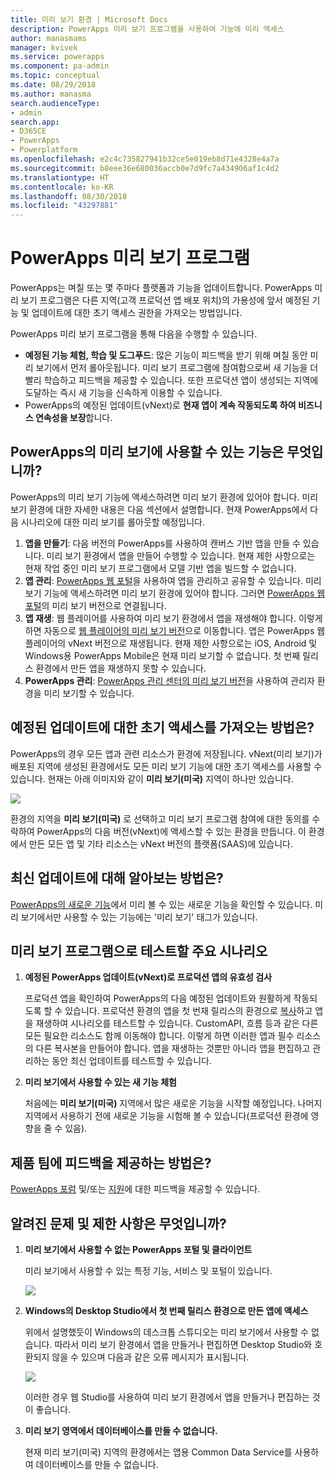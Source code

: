 ```yaml
---
title: 미리 보기 환경 | Microsoft Docs
description: PowerApps 미리 보기 프로그램을 사용하여 기능에 미리 액세스
author: manasmams
manager: kvivek
ms.service: powerapps
ms.component: pa-admin
ms.topic: conceptual
ms.date: 08/29/2018
ms.author: manasma
search.audienceType:
- admin
search.app:
- D365CE
- PowerApps
- Powerplatform
ms.openlocfilehash: e2c4c735827941b32ce5e019eb8d71e4328e4a7a
ms.sourcegitcommit: b8eee36e680036accb0e7d9fc7a434906af1c4d2
ms.translationtype: HT
ms.contentlocale: ko-KR
ms.lasthandoff: 08/30/2018
ms.locfileid: "43297881"
---
```

# <a name="powerapps-preview-program"></a>PowerApps 미리 보기 프로그램
PowerApps는 며칠 또는 몇 주마다 플랫폼과 기능을 업데이트합니다. PowerApps 미리 보기 프로그램은 다른 지역(고객 프로덕션 앱 배포 위치)의 가용성에 앞서 예정된 기능 및 업데이트에 대한 초기 액세스 권한을 가져오는 방법입니다. 

PowerApps 미리 보기 프로그램을 통해 다음을 수행할 수 있습니다.
- **예정된 기능 체험, 학습 및 도그푸드**: 많은 기능이 피드백을 받기 위해 며칠 동안 미리 보기에서 먼저 롤아웃됩니다. 미리 보기 프로그램에 참여함으로써 새 기능을 더 빨리 학습하고 피드백을 제공할 수 있습니다. 또한 프로덕션 앱이 생성되는 지역에 도달하는 즉시 새 기능을 신속하게 이용할 수 있습니다.
- PowerApps의 예정된 업데이트(vNext)로 **현재 앱이 계속 작동되도록 하여 비즈니스 연속성을 보장**합니다.

## <a name="what-in-powerapps-is-available-for-preview"></a>PowerApps의 미리 보기에 사용할 수 있는 기능은 무엇입니까?
PowerApps의 미리 보기 기능에 액세스하려면 미리 보기 환경에 있어야 합니다. 미리 보기 환경에 대한 자세한 내용은 다음 섹션에서 설명합니다.
현재 PowerApps에서 다음 시나리오에 대한 미리 보기를 롤아웃할 예정입니다.
1. **앱을 만들기**: 다음 버전의 PowerApps를 사용하여 캔버스 기반 앱을 만들 수 있습니다. 미리 보기 환경에서 앱을 만들어 수행할 수 있습니다. 현재 제한 사항으로는 현재 작업 중인 미리 보기 프로그램에서 모델 기반 앱을 빌드할 수 없습니다.
2. **앱 관리**: [PowerApps 웹 포털][2]을 사용하여 앱을 관리하고 공유할 수 있습니다. 미리 보기 기능에 액세스하려면 미리 보기 환경에 있어야 합니다. 그러면 [PowerApps 웹 포털][3]의 미리 보기 버전으로 연결됩니다.
3. **앱 재생**: 웹 플레이어를 사용하여 미리 보기 환경에서 앱을 재생해야 합니다. 이렇게 하면 자동으로 [웹 플레이어의 미리 보기 버전][4]으로 이동합니다. 앱은 PowerApps 웹 플레이어의 vNext 버전으로 재생됩니다. 현재 제한 사항으로는 iOS, Android 및 Windows용 PowerApps Mobile은 현재 미리 보기할 수 없습니다. 첫 번째 릴리스 환경에서 만든 앱을 재생하지 못할 수 있습니다.
4. **PowerApps 관리**: [PowerApps 관리 센터의 미리 보기 버전][1]을 사용하여 관리자 환경을 미리 보기할 수 있습니다.

## <a name="how-to-get-early-access-to-the-upcoming-updates"></a>예정된 업데이트에 대한 초기 액세스를 가져오는 방법은?
PowerApps의 경우 모든 앱과 관련 리소스가 환경에 저장됩니다. vNext(미리 보기)가 배포된 지역에 생성된 환경에서도 모든 미리 보기 기능에 대한 초기 액세스를 사용할 수 있습니다. 현재는 아래 이미지와 같이 **미리 보기(미국)** 지역이 하나만 있습니다.

![](./media/preview-environment/env3-preview.png)

환경의 지역을 **미리 보기(미국)** 로 선택하고 미리 보기 프로그램 참여에 대한 동의를 수락하여 PowerApps의 다음 버전(vNext)에 액세스할 수 있는 환경을 만듭니다.
이 환경에서 만든 모든 앱 및 기타 리소스는 vNext 버전의 플랫폼(SAAS)에 있습니다.

## <a name="how-to-learn-about-the-latest-updates"></a>최신 업데이트에 대해 알아보는 방법은?
[PowerApps의 새로운 기능][5]에서 미리 볼 수 있는 새로운 기능을 확인할 수 있습니다. 미리 보기에서만 사용할 수 있는 기능에는 '미리 보기' 태그가 있습니다.

## <a name="key-scenarios-to-test-with-the-preview-program"></a>미리 보기 프로그램으로 테스트할 주요 시나리오
1. **예정된 PowerApps 업데이트(vNext)로 프로덕션 앱의 유효성 검사**

   프로덕션 앱을 확인하여 PowerApps의 다음 예정된 업데이트와 원활하게 작동되도록 할 수 있습니다. 프로덕션 환경의 앱을 첫 번재 릴리스의 환경으로 [복사][6]하고 앱을 재생하여 시나리오를 테스트할 수 있습니다. CustomAPI, 흐름 등과 같은 다른 모든 필요한 리소스도 함께 이동해야 합니다. 이렇게 하면 이러한 앱과 필수 리소스의 다른 복사본을 만들어야 합니다. 앱을 재생하는 것뿐만 아니라 앱을 편집하고 관리하는 동안 최신 업데이트를 테스트할 수 있습니다.
   
2. **미리 보기에서 사용할 수 있는 새 기능 체험**

   처음에는 **미리 보기(미국)** 지역에서 많은 새로운 기능을 시작할 예정입니다. 나머지 지역에서 사용하기 전에 새로운 기능을 시험해 볼 수 있습니다(프로덕션 환경에 영향을 줄 수 있음).

## <a name="how-to-provide-feedback-to-the-product-team"></a>제품 팀에 피드백을 제공하는 방법은?
[PowerApps 포럼][8] 및/또는 [지원][9]에 대한 피드백을 제공할 수 있습니다.

## <a name="what-are-the-known-issues-and-limitations"></a>알려진 문제 및 제한 사항은 무엇입니까?
1. **미리 보기에서 사용할 수 없는 PowerApps 포털 및 클라이언트** 

   미리 보기에서 사용할 수 있는 특정 기능, 서비스 및 포털이 있습니다.
   
   ![](./media/preview-environment/table.png)

2. **Windows의 Desktop Studio에서 첫 번째 릴리스 환경으로 만든 앱에 액세스**

   위에서 설명했듯이 Windows의 데스크톱 스튜디오는 미리 보기에서 사용할 수 없습니다. 따라서 미리 보기 환경에서 앱을 만들거나 편집하면 Desktop Studio와 호환되지 않을 수 있으며 다음과 같은 오류 메시지가 표시됩니다.
   
   ![](./media/preview-environment/error2.jpg)

   이러한 경우 웹 Studio를 사용하여 미리 보기 환경에서 앱을 만들거나 편집하는 것이 좋습니다.

3. **미리 보기 영역에서 데이터베이스를 만들 수 없습니다.**

   현재 미리 보기(미국) 지역의 환경에서는 앱용 Common Data Service를 사용하여 데이터베이스를 만들 수 없습니다.


<!--Reference links in article-->
[1]: https://preview.admin.powerapps.com
[2]: https://web.powerapps.com
[3]: https://preview.web.powerapps.com
[4]: https://preview.web.powerapps.com/webplayer
[5]: https://docs.microsoft.com/powerapps/maker/canvas-apps/release-notes
[6]: https://docs.microsoft.com/powerapps/administrator/environment-and-tenant-migration
[7]: https://preview.create.powerapps.com
[8]: https://powerusers.microsoft.com/t5/PowerApps-Community/ct-p/PowerApps1
[9]: https://powerapps.microsoft.com/support/

